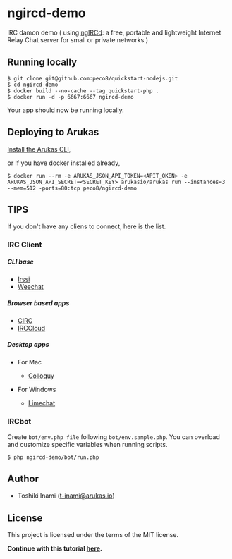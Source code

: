 # ngircd-demo 
IRC damon demo ( using [ngIRCd](http://ngircd.barton.de/): a free, portable and lightweight Internet Relay Chat server for small or private networks.) 

## Running locally

```
$ git clone git@github.com:peco8/quickstart-nodejs.git
$ cd ngircd-demo
$ docker build --no-cache --tag quickstart-php .
$ docker run -d -p 6667:6667 ngircd-demo
```
Your app should now be running locally.

## Deploying to Arukas

[Install the Arukas CLI](https://github.com/arukasio/cli),

or If you have docker installed already,
```
$ docker run --rm -e ARUKAS_JSON_API_TOKEN=<APIT_OKEN> -e ARUKAS_JSON_API_SECRET=<SECRET_KEY> arukasio/arukas run --instances=3 --mem=512 -ports=80:tcp peco8/ngircd-demo
```
## TIPS
If you don't have any cliens to connect, here is the list.

### IRC Client
##### CLI base
- [Irssi](https://irssi.org/)
- [Weechat](https://weechat.org/)

##### Browser based apps
- [CIRC](https://chrome.google.com/webstore/detail/circ/bebigdkelppomhhjaaianniiifjbgocn)
- [IRCCloud](https://www.irccloud.com)

##### Desktop apps

- For Mac
  - [Colloquy](http://colloquy.info/)

- For Windows
  - [Limechat](http://limechat.net/)

### IRCbot
Create `bot/env.php file` following `bot/env.sample.php`.
You can overload and customize specific variables when running scripts.

`$ php ngircd-demo/bot/run.php`

## Author

* Toshiki Inami (<t-inami@arukas.io>)

## License

This project is licensed under the terms of the MIT license.

**Continue with this tutorial [here](/).**

